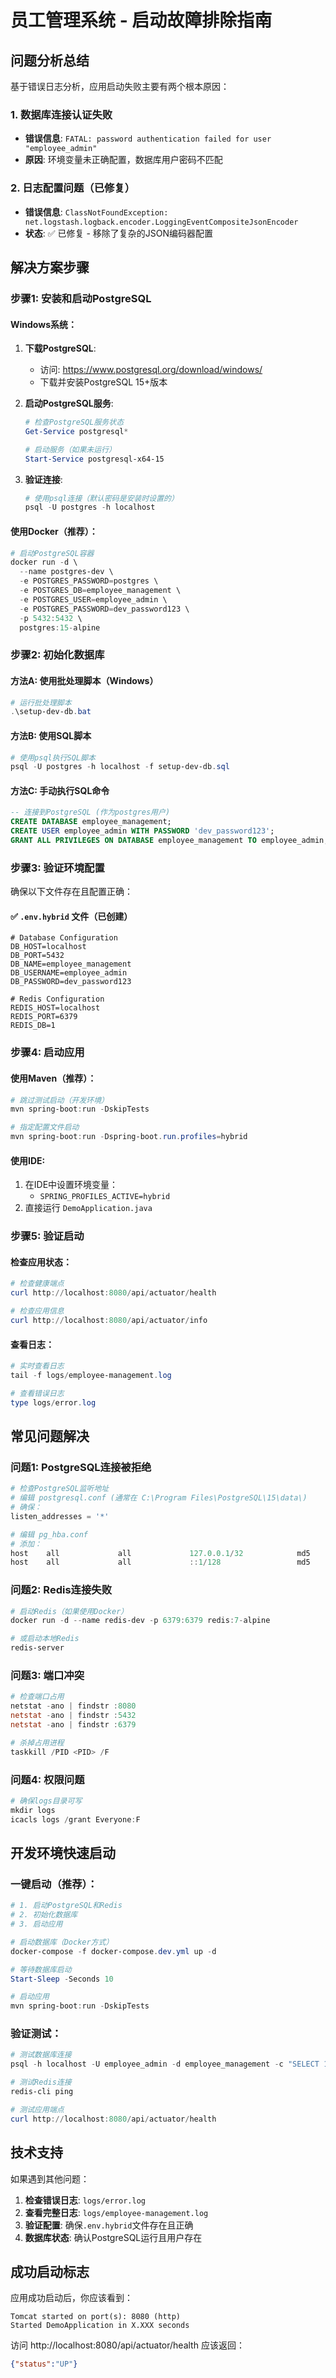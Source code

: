 # 员工管理系统 - 启动故障排除指南

## 问题分析总结

基于错误日志分析，应用启动失败主要有两个根本原因：

### 1. 数据库连接认证失败
- **错误信息**: `FATAL: password authentication failed for user "employee_admin"`
- **原因**: 环境变量未正确配置，数据库用户密码不匹配

### 2. 日志配置问题（已修复）
- **错误信息**: `ClassNotFoundException: net.logstash.logback.encoder.LoggingEventCompositeJsonEncoder`
- **状态**: ✅ 已修复 - 移除了复杂的JSON编码器配置

## 解决方案步骤

### 步骤1: 安装和启动PostgreSQL

#### Windows系统：
1. **下载PostgreSQL**:
   - 访问: https://www.postgresql.org/download/windows/
   - 下载并安装PostgreSQL 15+版本

2. **启动PostgreSQL服务**:
   ```powershell
   # 检查PostgreSQL服务状态
   Get-Service postgresql*
   
   # 启动服务（如果未运行）
   Start-Service postgresql-x64-15
   ```

3. **验证连接**:
   ```powershell
   # 使用psql连接（默认密码是安装时设置的）
   psql -U postgres -h localhost
   ```

#### 使用Docker（推荐）：
```powershell
# 启动PostgreSQL容器
docker run -d \
  --name postgres-dev \
  -e POSTGRES_PASSWORD=postgres \
  -e POSTGRES_DB=employee_management \
  -e POSTGRES_USER=employee_admin \
  -e POSTGRES_PASSWORD=dev_password123 \
  -p 5432:5432 \
  postgres:15-alpine
```

### 步骤2: 初始化数据库

#### 方法A: 使用批处理脚本（Windows）
```powershell
# 运行批处理脚本
.\setup-dev-db.bat
```

#### 方法B: 使用SQL脚本
```powershell
# 使用psql执行SQL脚本
psql -U postgres -h localhost -f setup-dev-db.sql
```

#### 方法C: 手动执行SQL命令
```sql
-- 连接到PostgreSQL (作为postgres用户)
CREATE DATABASE employee_management;
CREATE USER employee_admin WITH PASSWORD 'dev_password123';
GRANT ALL PRIVILEGES ON DATABASE employee_management TO employee_admin;
```

### 步骤3: 验证环境配置

确保以下文件存在且配置正确：

#### ✅ `.env.hybrid` 文件（已创建）
```properties
# Database Configuration
DB_HOST=localhost
DB_PORT=5432
DB_NAME=employee_management
DB_USERNAME=employee_admin
DB_PASSWORD=dev_password123

# Redis Configuration
REDIS_HOST=localhost
REDIS_PORT=6379
REDIS_DB=1
```

### 步骤4: 启动应用

#### 使用Maven（推荐）：
```powershell
# 跳过测试启动（开发环境）
mvn spring-boot:run -DskipTests

# 指定配置文件启动
mvn spring-boot:run -Dspring-boot.run.profiles=hybrid
```

#### 使用IDE:
1. 在IDE中设置环境变量：
   - `SPRING_PROFILES_ACTIVE=hybrid`
2. 直接运行 `DemoApplication.java`

### 步骤5: 验证启动

#### 检查应用状态：
```powershell
# 检查健康端点
curl http://localhost:8080/api/actuator/health

# 检查应用信息
curl http://localhost:8080/api/actuator/info
```

#### 查看日志：
```powershell
# 实时查看日志
tail -f logs/employee-management.log

# 查看错误日志
type logs/error.log
```

## 常见问题解决

### 问题1: PostgreSQL连接被拒绝
```powershell
# 检查PostgreSQL监听地址
# 编辑 postgresql.conf (通常在 C:\Program Files\PostgreSQL\15\data\)
# 确保：
listen_addresses = '*'

# 编辑 pg_hba.conf
# 添加：
host    all             all             127.0.0.1/32            md5
host    all             all             ::1/128                 md5
```

### 问题2: Redis连接失败
```powershell
# 启动Redis（如果使用Docker）
docker run -d --name redis-dev -p 6379:6379 redis:7-alpine

# 或启动本地Redis
redis-server
```

### 问题3: 端口冲突
```powershell
# 检查端口占用
netstat -ano | findstr :8080
netstat -ano | findstr :5432
netstat -ano | findstr :6379

# 杀掉占用进程
taskkill /PID <PID> /F
```

### 问题4: 权限问题
```powershell
# 确保logs目录可写
mkdir logs
icacls logs /grant Everyone:F
```

## 开发环境快速启动

### 一键启动（推荐）：
```powershell
# 1. 启动PostgreSQL和Redis
# 2. 初始化数据库
# 3. 启动应用

# 启动数据库（Docker方式）
docker-compose -f docker-compose.dev.yml up -d

# 等待数据库启动
Start-Sleep -Seconds 10

# 启动应用
mvn spring-boot:run -DskipTests
```

### 验证测试：
```powershell
# 测试数据库连接
psql -h localhost -U employee_admin -d employee_management -c "SELECT 1"

# 测试Redis连接
redis-cli ping

# 测试应用端点
curl http://localhost:8080/api/actuator/health
```

## 技术支持

如果遇到其他问题：

1. **检查错误日志**: `logs/error.log`
2. **查看完整日志**: `logs/employee-management.log`
3. **验证配置**: 确保`.env.hybrid`文件存在且正确
4. **数据库状态**: 确认PostgreSQL运行且用户存在

## 成功启动标志

应用成功启动后，你应该看到：
```
Tomcat started on port(s): 8080 (http)
Started DemoApplication in X.XXX seconds
```

访问 http://localhost:8080/api/actuator/health 应该返回：
```json
{"status":"UP"}
```